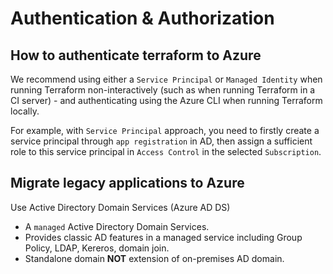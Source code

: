 # Authentication & Authorization

## How to authenticate terraform to Azure

We recommend using either a `Service Principal` or `Managed Identity` when running Terraform non-interactively (such as when running Terraform in a CI server) - and authenticating using the Azure CLI when running Terraform locally.

For example, with `Service Principal` approach, you need to firstly create a service principal through `app registration` in AD, then assign a sufficient role to this service principal in `Access Control` in the selected `Subscription`.

## Migrate legacy applications to Azure

Use Active Directory Domain Services (Azure AD DS)

- A `managed` Active Directory Domain Services.
- Provides classic AD features in a managed service including Group Policy, LDAP, Kereros, domain join.
- Standalone domain **NOT** extension of on-premises AD domain.

